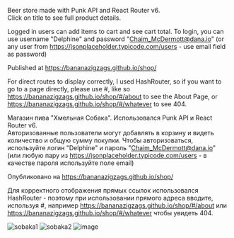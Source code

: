 Beer store made with Punk API and React Router v6.  
Click on title to see full product details.

Logged in users can add items to cart and see cart total. To login, you can use username "Delphine" and password "Chaim_McDermott@dana.io" (or any user from https://jsonplaceholder.typicode.com/users - use email field as password)

Published at https://bananazigzags.github.io/shop/

For direct routes to display correctly, I used HashRouter, so if you want to go to a page directly, please use #, like so https://bananazigzags.github.io/shop/#/about to see the About Page, or https://bananazigzags.github.io/shop/#/whatever to see 404.

Магазин пива "Хмельная Собака". Использовался Punk API и React Router v6.  
Авторизованные пользователи могут добавлять в корзину и видеть количество и общую сумму покупки. Чтобы авторизоваться, используйте логин "Delphine" и пароль "Chaim_McDermott@dana.io" (или любую пару из https://jsonplaceholder.typicode.com/users - в качестве пароля используйте поле email)

Опубликовано на https://bananazigzags.github.io/shop/

Для корректного отображения прямых ссылок использовался HashRouter - поэтому при использовании прямого адреса вводите, используя #, например https://bananazigzags.github.io/shop/#/about или https://bananazigzags.github.io/shop/#/whatever чтобы увидеть 404.

![sobaka1](https://user-images.githubusercontent.com/56584077/198903782-8394039f-c63e-4b98-9bda-219639a9ba2f.JPG)
![sobaka2](https://user-images.githubusercontent.com/56584077/198904001-055f4c67-8b85-4dd7-a542-5f4dd400d258.JPG)
![image](https://user-images.githubusercontent.com/56584077/198903922-1155c28d-afa0-49be-8589-08bfbbaef2e9.png)
